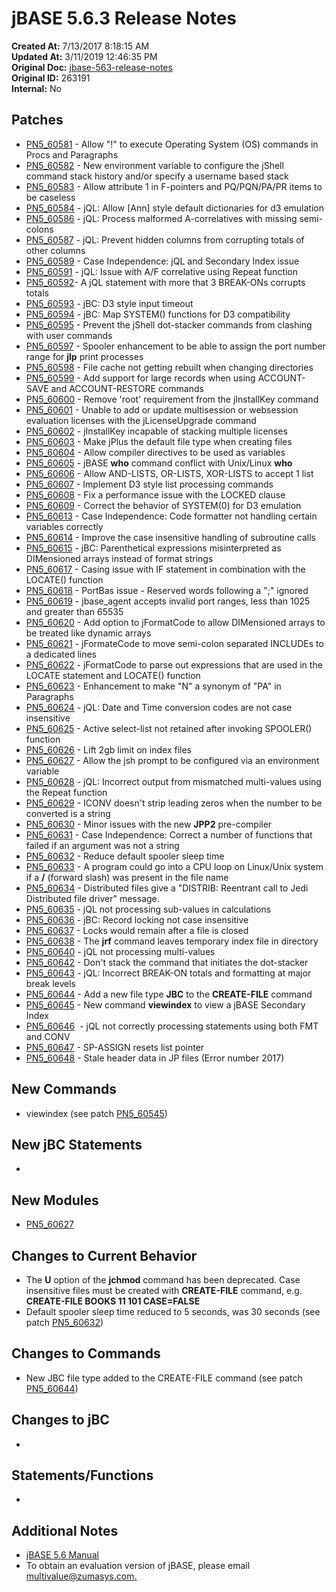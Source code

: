 # jBASE 5.6.3 Release Notes

**Created At:** 7/13/2017 8:18:15 AM  
**Updated At:** 3/11/2019 12:46:35 PM  
**Original Doc:** [jbase-563-release-notes](https://docs.jbase.com/release-notes/jbase-563-release-notes)  
**Original ID:** 263191  
**Internal:** No  

## Patches

- [PN5\_60581](./pn5_60581) - Allow "!" to execute Operating System (OS) commands in Procs and Paragraphs
- [PN5\_60582](./pn5_60582) - New environment variable to configure the jShell command stack history and/or specify a username based stack
- [PN5\_60583](./pn5_60583) - Allow attribute 1 in F-pointers and PQ/PQN/PA/PR items to be caseless
- [PN5\_60584](./pn5_60584) - jQL: Allow [Ann] style default dictionaries for d3 emulation
- [PN5\_60586](./pn5_60586) - jQL: Process malformed A-correlatives with missing semi-colons
- [PN5\_60587](./pn5_60587) - jQL: Prevent hidden columns from corrupting totals of other columns
- [PN5\_60589](./pn5_60589) - Case Independence: jQL and Secondary Index issue
- [PN5\_60591](./pn5_60591) - jQL: Issue with A/F correlative using Repeat function
- [PN5\_60592](./pn5_60592)- A jQL statement with more that 3 BREAK-ONs corrupts totals
- [PN5\_60593](./pn5_60593) - jBC: D3 style input timeout
- [PN5\_60594](./pn5_60594) - jBC: Map SYSTEM() functions for D3 compatibility
- [PN5\_60595](./pn5_60595) - Prevent the jShell dot-stacker commands from clashing with user commands
- [PN5\_60597](./pn5_60597) - Spooler enhancement to be able to assign the port number range for **jlp** print processes
- [PN5\_60598](./pn5_60598) - File cache not getting rebuilt when changing directories
- [PN5\_60599](./pn5_60599) - Add support for large records when using ACCOUNT-SAVE and ACCOUNT-RESTORE commands
- [PN5\_60600](./pn5_60600) - Remove 'root' requirement from the jInstallKey command
- [PN5\_60601](./pn5_60601) - Unable to add or update multisession or websession evaluation licenses with the jLicenseUpgrade command
- [PN5\_60602](./pn5_60602) - jInstallKey incapable of stacking multiple licenses
- [PN5\_60603](./pn5_60603) - Make jPlus the default file type when creating files
- [PN5\_60604](./pn5_60604) - Allow compiler directives to be used as variables
- [PN5\_60605](./pn5_60605) - jBASE **who** command conflict with Unix/Linux **who**
- [PN5\_60606](./pn5_60606) - Allow AND-LISTS, OR-LISTS, XOR-LISTS to accept 1 list
- [PN5\_60607](./pn5_60607) - Implement D3 style list processing commands
- [PN5\_60608](./pn5_60608) - Fix a performance issue with the LOCKED clause
- [PN5\_60609](./pn5_60609) - Correct the behavior of SYSTEM(0) for D3 emulation
- [PN5\_60613](./pn5_60613) - Case Independence: Code formatter not handling certain variables correctly
- [PN5\_60614](./pn5_60614) - Improve the case insensitive handling of subroutine calls
- [PN5\_60615](./pn5_60615) - jBC: Parenthetical expressions misinterpreted as DIMensioned arrays instead of format strings
- [PN5\_60617](./pn5_60617) - Casing issue with IF statement in combination with the LOCATE() function
- [PN5\_60618](./pn5_60618) - PortBas issue - Reserved words following a ";" ignored
- [PN5\_60619](./pn5_60619) - jbase\_agent accepts invalid port ranges, less than 1025 and greater than 65535
- [PN5\_60620](./pn5_60620) - Add option to jFormatCode to allow DIMensioned arrays to be treated like dynamic arrays
- [PN5\_60621](./pn5_60621) - jFormateCode to move semi-colon separated INCLUDEs to a dedicated lines
- [PN5\_60622](./pn5_60622) - jFormatCode to parse out expressions that are used in the LOCATE statement and LOCATE() function
- [PN5\_60623](./pn5_60623) - Enhancement to make "N" a synonym of "PA" in Paragraphs
- [PN5\_60624](./pn5_60624) - jQL: Date and Time conversion codes are not case insensitive
- [PN5\_60625](./pn5_60625) - Active select-list not retained after invoking SPOOLER() function
- [PN5\_60626](./pn5_60626) - Lift 2gb limit on index files
- [PN5\_60627](./pn5_60627) - Allow the jsh prompt to be configured via an environment variable
- [PN5\_60628](./pn5_60628) - jQL: Incorrect output from mismatched multi-values using the Repeat function
- [PN5\_60629](./pn5_60629) - ICONV doesn't strip leading zeros when the number to be converted is a string
- [PN5\_60630](./pn5_60630) - Minor issues with the new **JPP2** pre-compiler
- [PN5\_60631](./pn5_60631) - Case Independence: Correct a number of functions that failed if an argument was not a string
- [PN5\_60632](./pn5_60632) - Reduce default spooler sleep time
- [PN5\_60633](./pn5_60633) - A program could go into a CPU loop on Linux/Unix system if a **/** (forward slash) was present in the file name
- [PN5\_60634](./pn5_60634) - Distributed files give a "DISTRIB: Reentrant call to Jedi Distributed file driver" message.
- [PN5\_60635](./pn5_60635) - jQL not processing sub-values in calculations
- [PN5\_60636](./pn5_60636) - jBC: Record locking not case insensitive
- [PN5\_60637](./pn5_60637) - Locks would remain after a file is closed
- [PN5\_60638](./pn5_60638) - The **jrf** command leaves temporary index file in directory
- [PN5\_60640](./pn5_60640) - jQL not processing multi-values
- [PN5\_60642](./pn5_60642) - Don't stack the command that initiates the dot-stacker
- [PN5\_60643](./pn5_60643) - jQL: Incorrect BREAK-ON totals and formatting at major break levels
- [PN5\_60644](./pn5_60644) - Add a new file type **JBC** to the **CREATE-FILE** command
- [PN5\_60645](./pn5_60645) - New command **viewindex** to view a jBASE Secondary Index
- [PN5\_60646](./pn5_60646)  - jQL not correctly processing statements using both FMT and CONV
- [PN5\_60647](./pn5_60647) - SP-ASSIGN resets list pointer
- [PN5\_60648](./pn5_60648) - Stale header data in JP files (Error number 2017)

## New Commands

- viewindex (see patch [PN5\_60545](./../5.6.2-release-notes/pn5_60545))

## New jBC Statements

-

## New Modules

- [PN5\_60627](./../5.6.2-release-notes/pn5_60627)

## Changes to Current Behavior

- The **U** option of the **jchmod** command has been deprecated. Case insensitive files must be created with **CREATE-FILE** command, e.g. **CREATE-FILE BOOKS 11 101 CASE=FALSE**
- Default spooler sleep time reduced to 5 seconds, was 30 seconds (see patch [PN5\_60632](./../5.6.2-release-notes/pn5_60632))

## Changes to Commands

- New JBC file type added to the CREATE-FILE command (see patch [PN5\_60644](./../5.6.2-release-notes/pn5_60644))

## Changes to jBC

-

## Statements/Functions

-

## Additional Notes

- [jBASE 5.6 Manual](./../jbase-5.6-manual)
- To obtain an evaluation version of jBASE, please email [multivalue@zumasys.com.](mailto:multivalue@zumasys.com.%3C/p%3E)
